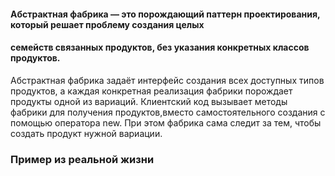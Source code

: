 #### Абстрактная фабрика — это порождающий паттерн проектирования, который решает проблему создания целых 
#### семейств связанных продуктов, без указания конкретных классов продуктов.

Абстрактная фабрика задаёт интерфейс создания всех доступных типов продуктов, а каждая конкретная 
реализация фабрики порождает продукты одной из вариаций. Клиентский код вызывает методы фабрики 
для получения продуктов,вместо самостоятельного создания с помощью оператора new. При этом фабрика 
сама следит за тем, чтобы создать продукт нужной вариации.

### Пример из реальной жизни

<?php

namespace RefactoringGuru\AbstractFactory\RealWorld;

interface TemplateFactory
{
    public function createTitleTemplate(): TitleTemplate;

    public function createPageTemplate(): PageTemplate;

    public function getRenderer(): TemplateRenderer;
}

?>